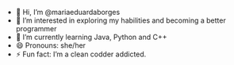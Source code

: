 - 👋 Hi, I’m @mariaeduardaborges
- 👀 I’m interested in exploring my habilities and becoming a better programmer
- 🌱 I’m currently learning Java, Python and C++
- 😄 Pronouns: she/her
- ⚡ Fun fact: I’m a clean codder addicted.
